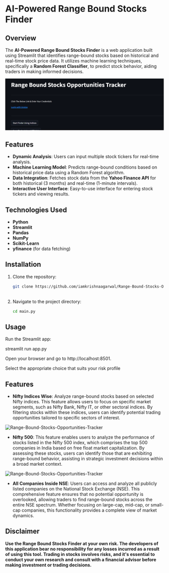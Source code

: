 # AI-Powered Range Bound Stocks Finder

## Overview
The **AI-Powered Range Bound Stocks Finder** is a web application built using Streamlit that identifies range-bound stocks based on historical and real-time stock price data. It utilizes machine learning techniques, specifically a **Random Forest Classifier**, to predict stock behavior, aiding traders in making informed decisions.

![Range-Bound-Stocks-Opportunities-Tracker](img.png)

## Features
- **Dynamic Analysis**: Users can input multiple stock tickers for real-time analysis.
- **Machine Learning Model**: Predicts range-bound conditions based on historical price data using a Random Forest algorithm.
- **Data Integration**: Fetches stock data from the **Yahoo Finance API** for both historical (3 months) and real-time (1-minute intervals).
- **Interactive User Interface**: Easy-to-use interface for entering stock tickers and viewing results.

## Technologies Used
- **Python**
- **Streamlit**
- **Pandas**
- **NumPy**
- **Scikit-Learn**
- **yfinance** (for data fetching)

## Installation
1. Clone the repository:
   ```bash
   git clone https://github.com/iamkrishnaagarwal/Range-Bound-Stocks-Opportunities-Tracker.git
  
2. Navigate to the project directory:
   ```bash
   cd main.py

## Usage

Run the Streamlit app:

streamlit run app.py

Open your browser and go to http://localhost:8501.

Select the appropriate choice that suits your risk profile 

## Features

- **Nifty Indices Wise**: Analyze range-bound stocks based on selected Nifty indices. This feature allows users to focus on specific market segments, such as Nifty Bank, Nifty IT, or other sectoral indices. By filtering stocks within these indices, users can identify potential trading opportunities tailored to specific sectors of interest.

![Range-Bound-Stocks-Opportunities-Tracker](img1.png)

- **Nifty 500**: This feature enables users to analyze the performance of stocks listed in the Nifty 500 index, which comprises the top 500 companies in India based on free float market capitalization. By assessing these stocks, users can identify those that are exhibiting range-bound behavior, assisting in strategic investment decisions within a broad market context.

![Range-Bound-Stocks-Opportunities-Tracker](img2.png)

- **All Companies Inside NSE**: Users can access and analyze all publicly listed companies on the National Stock Exchange (NSE). This comprehensive feature ensures that no potential opportunity is overlooked, allowing traders to find range-bound stocks across the entire NSE spectrum. Whether focusing on large-cap, mid-cap, or small-cap companies, this functionality provides a complete view of market dynamics.


## Disclaimer
**Use the Range Bound Stocks Finder at your own risk. The developers of this application bear no responsibility for any losses incurred as a result of using this tool. Trading in stocks involves risks, and it's essential to conduct your own research and consult with a financial advisor before making investment or trading decisions.**

   


